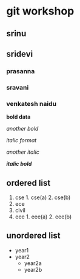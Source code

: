 # git workshop
## srinu
## sridevi
### prasanna
### sravani
### venkatesh naidu
**bold data**

_another bold_

*italic format*

_another italic_

_**italic bold**_

## ordered list

1. cse
        1. cse(a)
        2. cse(b)
2. ece
3. civil
4. eee
        1. eee(a)
        2. eee(b)
## unordered list
- year1
- year2
    * year2a
    * year2b
